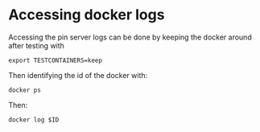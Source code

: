 
# Accessing docker logs

Accessing the pin server logs can be done by keeping the docker around after testing with

```
export TESTCONTAINERS=keep
```

Then identifying the id of the docker with:

```
docker ps
```

Then:

```
docker log $ID
```